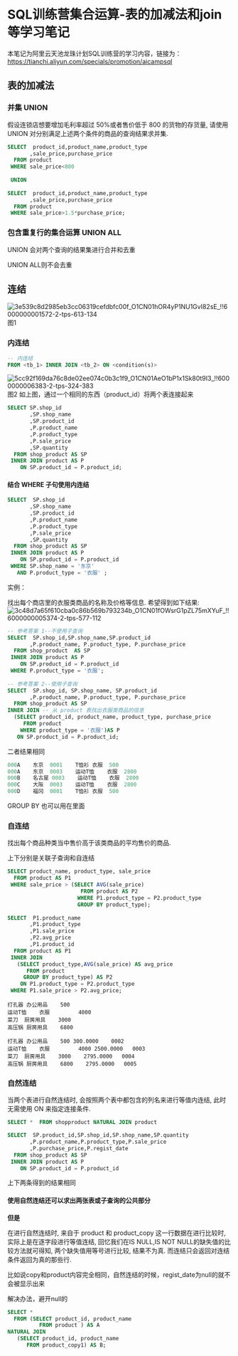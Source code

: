 # SQL训练营集合运算-表的加减法和join等学习笔记
本笔记为阿里云天池龙珠计划SQL训练营的学习内容，链接为：https://tianchi.aliyun.com/specials/promotion/aicampsql
## 表的加减法
### 并集 UNION
假设连锁店想要增加毛利率超过 50%或者售价低于 800 的货物的存货量, 请使用 UNION 对分别满足上述两个条件的商品的查询结果求并集.
```sql
SELECT  product_id,product_name,product_type
       ,sale_price,purchase_price
  FROM product 
 WHERE sale_price<800
  
 UNION
 
SELECT  product_id,product_name,product_type
       ,sale_price,purchase_price
  FROM product 
 WHERE sale_price>1.5*purchase_price;
```
### 包含重复行的集合运算 UNION ALL
UNION 会对两个查询的结果集进行合并和去重

UNION ALL则不会去重

## 连结
![3e539c8d2985eb3cc06319cefdbfc00f_O1CN01hOR4yP1NU1GvI82sE_!!6000000001572-2-tps-613-134](https://user-images.githubusercontent.com/55366350/128120217-ee7a808d-b650-4d64-93b8-86af706b7435.png)
图1
### 内连结
```sql
-- 内连结
FROM <tb_1> INNER JOIN <tb_2> ON <condition(s)>
```
![5cc92f169da76c8de02ee074c0b3c1f9_O1CN01AeO1bP1x1Sk80t9I3_!!6000000006383-2-tps-324-383](https://user-images.githubusercontent.com/55366350/128287152-c8a1c09c-5a2b-46f2-8bcc-4486feedacc9.png)
图2
如上图，通过一个相同的东西（product_id）将两个表连接起来
```sql
SELECT SP.shop_id
       ,SP.shop_name
       ,SP.product_id
       ,P.product_name
       ,P.product_type
       ,P.sale_price
       ,SP.quantity
  FROM shop_product AS SP
 INNER JOIN product AS P
    ON SP.product_id = P.product_id;
```

#### 结合 WHERE 子句使用内连结
```sql
SELECT  SP.shop_id
       ,SP.shop_name
       ,SP.product_id
       ,P.product_name
       ,P.product_type
       ,P.sale_price
       ,SP.quantity
  FROM shop_product AS SP
 INNER JOIN product AS P
    ON SP.product_id = P.product_id
 WHERE SP.shop_name = '东京'
   AND P.product_type = '衣服' ;
```
实例：

找出每个商店里的衣服类商品的名称及价格等信息. 希望得到如下结果:
![3c48d7a65f610cba0c86b569b793234b_O1CN01fOWsrG1pZL75mXYuF_!!6000000005374-2-tps-577-112](https://user-images.githubusercontent.com/55366350/128287622-e384c467-4147-42c9-a28e-6c965053aff1.png)
```sql
-- 参考答案 1--不使用子查询
SELECT  SP.shop_id,SP.shop_name,SP.product_id 
       ,P.product_name, P.product_type, P.purchase_price
  FROM shop_product  AS SP 
 INNER JOIN product AS P 
    ON SP.product_id = P.product_id
 WHERE P.product_type = '衣服';
 
-- 参考答案 2--使用子查询
SELECT  SP.shop_id, SP.shop_name, SP.product_id
       ,P.product_name, P.product_type, P.purchase_price
  FROM shop_product AS SP 
INNER JOIN -- 从 product 表找出衣服类商品的信息
  (SELECT product_id, product_name, product_type, purchase_price
     FROM product	
    WHERE product_type = '衣服')AS P 
   ON SP.product_id = P.product_id;
```
二者结果相同
```sql
000A	东京	0001	T恤衫	衣服	500
000A	东京	0003	运动T恤	衣服	2800
000B	名古屋	0003	运动T恤	衣服	2800
000C	大阪	0003	运动T恤	衣服	2800
000D	福冈	0001	T恤衫	衣服	500
```
GROUP BY 也可以用在里面
### 自连结
找出每个商品种类当中售价高于该类商品的平均售价的商品.

上下分别是关联子查询和自连结
```sql
SELECT product_name, product_type, sale_price
  FROM product AS P1
 WHERE sale_price > (SELECT AVG(sale_price)
                       FROM product AS P2
                      WHERE P1.product_type = P2.product_type
                      GROUP BY product_type);
                      
SELECT  P1.product_name
       ,P1.product_type
       ,P1.sale_price
       ,P2.avg_price
       ,P1.product_id
  FROM product AS P1
 INNER JOIN 
   (SELECT product_type,AVG(sale_price) AS avg_price 
      FROM product 
     GROUP BY product_type) AS P2 
    ON P1.product_type = P2.product_type
 WHERE P1.sale_price > P2.avg_price;
```
```
打孔器	办公用品	500
运动T恤	衣服	       4000
菜刀	厨房用具	3000
高压锅	厨房用具	6800

打孔器	办公用品	500	300.0000	0002
运动T恤	衣服	       4000	2500.0000	0003
菜刀	厨房用具	3000	2795.0000	0004
高压锅	厨房用具	6800	2795.0000	0005
```
### 自然连结
当两个表进行自然连结时, 会按照两个表中都包含的列名来进行等值内连结, 此时无需使用 ON 来指定连接条件.
```sql
SELECT *  FROM shopproduct NATURAL JOIN product

SELECT  SP.product_id,SP.shop_id,SP.shop_name,SP.quantity
       ,P.product_name,P.product_type,P.sale_price
       ,P.purchase_price,P.regist_date  
  FROM shop_product AS SP 
 INNER JOIN product AS P 
    ON SP.product_id = P.product_id
```
上下两条得到的结果相同
#### 使用自然连结还可以求出两张表或子查询的公共部分
**但是**

在进行自然连结时, 来自于 product 和 product_copy 这一行数据在进行比较时, 实际上是在逐字段进行等值连结, 回忆我们在IS NULL,IS NOT NULL的缺失值的比较方法就可得知, 两个缺失值用等号进行比较, 结果不为真. 而连结只会返回对连结条件返回为真的那些行.

比如说copy和product内容完全相同，自然连结的时候，regist_date为null的就不会被显示出来

解决办法，避开null的
```sql
SELECT * 
  FROM (SELECT product_id, product_name
          FROM product ) AS A 
NATURAL JOIN 
   (SELECT product_id, product_name 
      FROM product_copy1) AS B;
```
